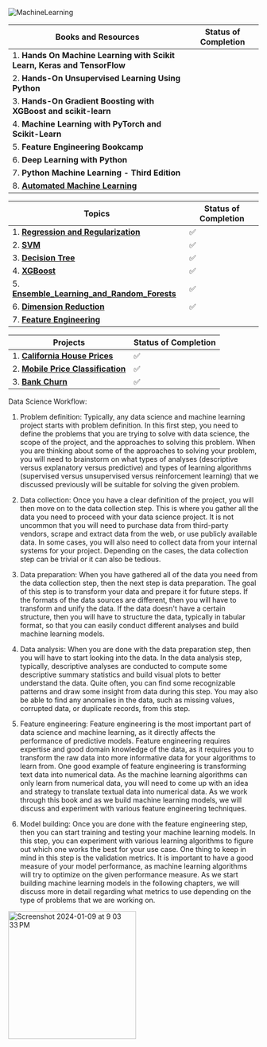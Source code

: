 

![MachineLearning](https://github.com/ThinamXx/300Days__MachineLearningDeepLearning/blob/main/Images/ML.jpg)

| Books and Resources | Status of Completion |
| ----- | -----|
| 1. **Hands On Machine Learning with Scikit Learn, Keras and TensorFlow** | |
| 2. **Hands-On Unsupervised Learning Using Python** | |
| 3. **Hands-On Gradient Boosting with XGBoost and scikit-learn** | |
| 4. **Machine Learning with PyTorch and Scikit-Learn** | |
| 5. **Feature Engineering Bookcamp** | |
| 6. **Deep Learning with Python** | |
| 7. **Python Machine Learning - Third Edition** | |
| 8. [**Automated Machine Learning**](https://github.com/andysingal/machine-learning/blob/main/Books/AutoML_Book.pdf)|  |




| Topics | Status of Completion |
| ----- | -----|
| 1. [**Regression and Regularization**](https://github.com/andysingal/machining-learning/blob/main/Training_Models_Regularization.ipynb) | :white_check_mark: |
| 2. [**SVM**](https://github.com/andysingal/machining-learning/blob/main/SVM.ipynb) | :white_check_mark: |
| 3. [**Decision Tree**](https://github.com/andysingal/machining-learning/blob/main/Decision_Tree.ipynb) | :white_check_mark: |
| 4. [**XGBoost**](https://github.com/andysingal/xgboost/blob/main/xgboost.ipynb) | :white_check_mark: |
| 5. [**Ensemble_Learning_and_Random_Forests**](https://github.com/andysingal/machine-learning/blob/main/Ensemble_Learning_and_Random_Forests.ipynb) | :white_check_mark: |
| 6. [**Dimension Reduction**](https://github.com/andysingal/machine-learning/tree/main/Dimension_Reduction) |:white_check_mark: |
| 7. [**Feature Engineering**](https://github.com/andysingal/machine-learning/tree/main/Feature_Engineering) ||


| Projects | Status of Completion |
| ----- | -----|
| 1. [**California House Prices**](https://github.com/andysingal/CaliforniaHousing_Prices) | :white_check_mark: |
| 2. [**Mobile Price Classification**](https://github.com/andysingal/mobile-classification) | :white_check_mark: |
| 3. [**Bank Churn**](https://github.com/andysingal/Churn-classification) | :white_check_mark: |


Data Science Workflow:
 1. Problem definition: Typically, any data science and machine learning project starts with problem definition. In this first step, you need to define the problems that you are trying to solve with data science, the scope of the project, and the approaches to solving this problem. When you are thinking about some of the approaches to solving your problem, you will need to brainstorm on what types of analyses (descriptive versus explanatory versus predictive) and types of learning algorithms (supervised versus unsupervised versus reinforcement learning) that we discussed previously will be suitable for solving the given problem.

2. Data collection: Once you have a clear definition of the project, you will then move on to the data collection step. This is where you gather all the data you need to proceed with your data science project. It is not uncommon that you will need to purchase data from third-party vendors, scrape and extract data from the web, or use publicly available data. In some cases, you will also need to collect data from your internal systems for your project. Depending on the cases, the data collection step can be trivial or it can also be tedious.
3. Data preparation: When you have gathered all of the data you need from the data collection step, then the next step is data preparation. The goal of this step is to transform your data and prepare it for future steps. If the formats of the data sources are different, then you will have to transform and unify the data. If the data doesn't have a certain structure, then you will have to structure the data, typically in tabular format, so that you can easily conduct different analyses and build machine learning models.
4. Data analysis: When you are done with the data preparation step, then you will have to start looking into the data. In the data analysis step, typically, descriptive analyses are conducted to compute some descriptive summary statistics and build visual plots to better understand the data. Quite often, you can find some recognizable patterns and draw some insight from data during this step. You may also be able to find any anomalies in the data, such as missing values, corrupted data, or duplicate records, from this step.
5. Feature engineering: Feature engineering is the most important part of data science and machine learning, as it directly affects the performance of predictive models. Feature engineering requires expertise and good domain knowledge of the data, as it requires you to transform the raw data into more informative data for your algorithms to learn from. One good example of feature engineering is transforming text data into numerical data. As the machine learning algorithms can only learn from numerical data, you will need to come up with an idea and strategy to translate textual data into numerical data. As we work through this book and as we build machine learning models, we will discuss and experiment with various feature engineering techniques.
6. Model building: Once you are done with the feature engineering step, then you can start training and testing your machine learning models. In this step, you can experiment with various learning algorithms to figure out which one works the best for your use case. One thing to keep in mind in this step is the validation metrics. It is important to have a good measure of your model performance, as machine learning algorithms will try to optimize on the given performance measure. As we start building machine learning models in the following chapters, we will discuss more in detail regarding what metrics to use depending on the type of problems that we are working on.

<img width="257" alt="Screenshot 2024-01-09 at 9 03 33 PM" src="https://github.com/andysingal/machine-learning/assets/20493493/01ffa17e-741c-4e31-b69d-33b1998e5892">
